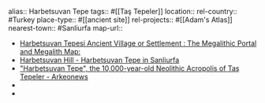 alias:: Harbetsuvan Tepe
tags:: #[[Taş Tepeler]]
location::
rel-country:: #Turkey
place-type:: #[[ancient site]]
rel-projects:: #[[Adam's Atlas]]
nearest-town:: #Sanliurfa
map-url::
- [Harbetsuvan Tepesi Ancient Village or Settlement : The Megalithic Portal and Megalith Map:](https://www.megalithic.co.uk/article.php?sid=56185)
- [Harbetsuvan Hill - Harbetsuvan Tepe in Sanliurfa](https://toursaroundturkey.com/harbetsuvan-tepe/)
- ["Harbetsuvan Tepe", the 10,000-year-old Neolithic Acropolis of Taş Tepeler - Arkeonews](https://arkeonews.net/harbetsuvan-tepe-the-10000-year-old-neolithic-acropolis-of-tas-tepeler/)
-
-
